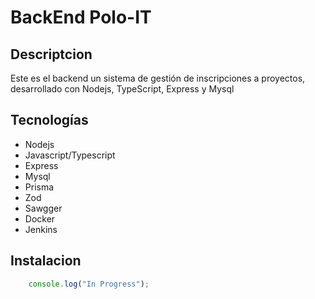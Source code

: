 # BackEnd Polo-IT

## Descriptcion

Este es el backend un sistema de gestión de inscripciones a proyectos, desarrollado con Nodejs, TypeScript, Express y Mysql

## Tecnologías

- Nodejs
- Javascript/Typescript  
- Express
- Mysql
- Prisma
- Zod
- Sawgger
- Docker
- Jenkins

## Instalacion

```typescript
    console.log("In Progress");
```
